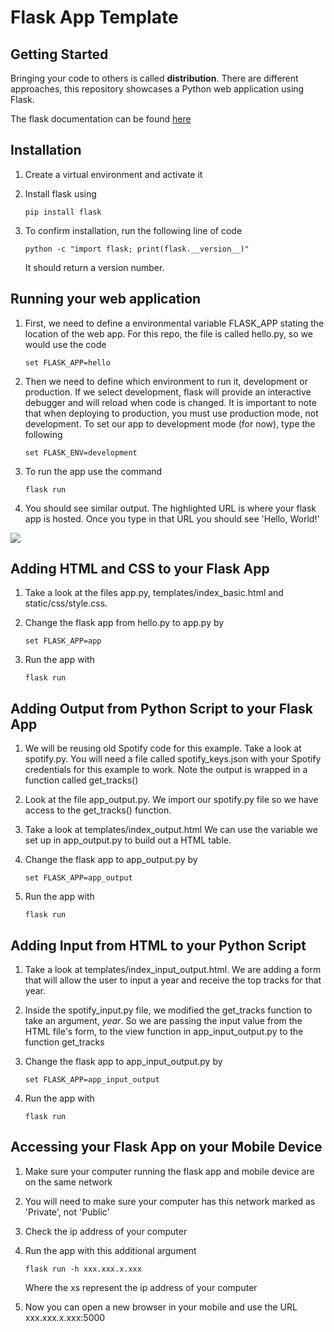 # Flask App Template



## Getting Started

Bringing your code to others is called **distribution**. There are different approaches, this repository showcases a Python web application using Flask.

The flask documentation can be found [here](https://flask.palletsprojects.com/en/2.3.x/)

## Installation

1. Create a virtual environment and activate it

2. Install flask using 

   ```
   pip install flask
   ```

3. To confirm installation, run the following line of code 

   ```
   python -c "import flask; print(flask.__version__)"
   ```

   It should return a version number.

## Running your web application

1. First, we need to define a environmental variable FLASK_APP stating the location of the web app. For this repo, the file is called hello.py, so we would use the code 

   ```
   set FLASK_APP=hello
   ```

2. Then we need to define which environment to run it, development or production. If we select development, flask will provide an interactive debugger and will reload when code is changed. It is important to note that when deploying to production, you must use production mode, not development. To set our app to development mode (for now), type the following 

   ```
   set FLASK_ENV=development
   ```

3. To run the app use the command 

   ```
   flask run
   ```

4. You should see similar output. The highlighted URL is where your flask app is hosted. Once you type in that URL you should see 'Hello, World!'

![](C:\Users\Kat.Sullivan\flask-test\images\tempsnip.png)



## Adding HTML and CSS to your Flask App

1. Take a look at the files app.py, templates/index_basic.html and static/css/style.css. 

2. Change the flask app from hello.py to app.py by 

   ```
   set FLASK_APP=app
   ```

3. Run the app with 

   ```
   flask run
   ```

   

## Adding Output from Python Script to your Flask App

1. We will be reusing old Spotify code for this example. Take a look at spotify.py. You will need a file called spotify_keys.json with your Spotify credentials for this example to work. Note the output is wrapped in a function called get_tracks()

2. Look at the file app_output.py. We import our spotify.py file so we have access to the get_tracks() function. 

3. Take a look at templates/index_output.html We can use the variable we set up in app_output.py to build out a HTML table.

4. Change the flask app to app_output.py by 

   ```
   set FLASK_APP=app_output
   ```

5. Run the app with 

   ```
   flask run
   ```

   

## Adding Input from HTML to your Python Script

1. Take a look at templates/index_input_output.html. We are adding a form that will allow the user to input a year and receive the top tracks for that year. 

2. Inside the spotify_input.py file, we modified the get_tracks function to take an argument, *year*. So we are passing the input value from the HTML file's form, to the view function in app_input_output.py to the function get_tracks

3. Change the flask app to app_input_output.py by 

   ```
   set FLASK_APP=app_input_output
   ```

4. Run the app with 

   ```
   flask run
   ```

   

## Accessing your Flask App on your Mobile Device

1. Make sure your computer running the flask app and mobile device are on the same network

2. You will need to make sure your computer has this network marked as 'Private', not 'Public'

3. Check the ip address of your computer

4. Run the app with this additional argument 

   ```
   flask run -h xxx.xxx.x.xxx
   ```

   Where the xs represent the ip address of your computer

5. Now you can open a new browser in your mobile and use the URL xxx.xxx.x.xxx:5000